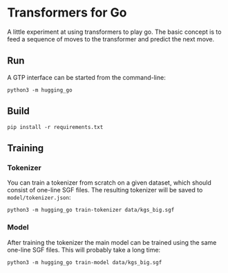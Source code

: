# Transformers for Go

A little experiment at using transformers to play go. The basic concept is to feed a sequence of moves to the transformer and predict the next move.

## Run

A GTP interface can be started from the command-line:

```
python3 -m hugging_go
```

## Build

```
pip install -r requirements.txt
```

## Training

### Tokenizer

You can train a tokenizer from scratch on a given dataset, which should consist of one-line SGF files. The resulting tokenizer will be saved to `model/tokenizer.json`:

```
python3 -m hugging_go train-tokenizer data/kgs_big.sgf
```

### Model

After training the tokenizer the main model can be trained using the same one-line SGF files. This will probably take a long time:

```
python3 -m hugging_go train-model data/kgs_big.sgf
```
